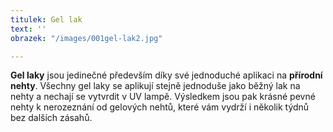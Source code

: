 ```yaml
---
titulek: Gel lak
text: ''
obrazek: "/images/001gel-lak2.jpg"

---
```

**Gel laky** jsou jedinečné především díky své jednoduché aplikaci na **přírodní nehty**. Všechny gel laky se aplikují stejně jednoduše jako běžný lak na nehty a nechají se vytvrdit v UV lampě. Výsledkem jsou pak krásné pevné nehty k nerozeznání od gelových nehtů, které vám vydrží i několik týdnů bez dalších zásahů.
